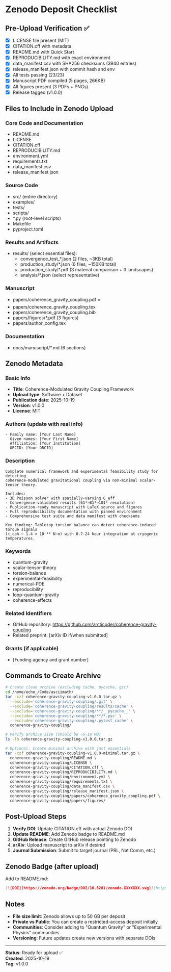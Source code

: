 # Zenodo Deposit Checklist

## Pre-Upload Verification ✅

- [x] LICENSE file present (MIT)
- [x] CITATION.cff with metadata
- [x] README.md with Quick Start
- [x] REPRODUCIBILITY.md with exact environment
- [x] data_manifest.csv with SHA256 checksums (3940 entries)
- [x] release_manifest.json with commit hash and env
- [x] All tests passing (23/23)
- [x] Manuscript PDF compiled (5 pages, 266KB)
- [x] All figures present (3 PDFs + PNGs)
- [x] Release tagged (v1.0.0)

## Files to Include in Zenodo Upload

### Core Code and Documentation
- README.md
- LICENSE
- CITATION.cff
- REPRODUCIBILITY.md
- environment.yml
- requirements.txt
- data_manifest.csv
- release_manifest.json

### Source Code
- src/ (entire directory)
- examples/
- tests/
- scripts/
- *.py (root-level scripts)
- Makefile
- pyproject.toml

### Results and Artifacts
- results/ (select essential files):
  - convergence_test_*.json (2 files, ~3KB total)
  - production_study/*.json (6 files, ~150KB total)
  - production_study/*.pdf (3 material comparison + 3 landscapes)
  - analysis/*.json (select representative)

### Manuscript
- papers/coherence_gravity_coupling.pdf ⭐
- papers/coherence_gravity_coupling.tex
- papers/coherence_gravity_coupling.bib
- papers/figures/*.pdf (3 figures)
- papers/author_config.tex

### Documentation
- docs/manuscript/*.md (6 sections)

## Zenodo Metadata

### Basic Info
- **Title**: Coherence-Modulated Gravity Coupling Framework
- **Upload type**: Software + Dataset
- **Publication date**: 2025-10-19
- **Version**: v1.0.0
- **License**: MIT

### Authors (update with real info)
```
- Family name: [Your Last Name]
  Given names: [Your First Name]
  Affiliation: [Your Institution]
  ORCID: [Your ORCID]
```

### Description
```
Complete numerical framework and experimental feasibility study for detecting 
coherence-modulated gravitational coupling via non-minimal scalar-tensor theory. 

Includes:
- 3D Poisson solver with spatially-varying G_eff
- Convergence-validated results (61³→81³→101³ resolution)
- Publication-ready manuscript with LaTeX source and figures
- Full reproducibility documentation with pinned environment
- Comprehensive test suite and data manifest with checksums

Key finding: Tabletop torsion balance can detect coherence-induced torque signals 
(τ_coh ~ 1.4 × 10⁻¹² N·m) with 0.7-24 hour integration at cryogenic temperatures.
```

### Keywords
- quantum-gravity
- scalar-tensor-theory
- torsion-balance
- experimental-feasibility
- numerical-PDE
- reproducibility
- loop-quantum-gravity
- coherence-effects

### Related Identifiers
- GitHub repository: https://github.com/arcticoder/coherence-gravity-coupling
- Related preprint: [arXiv ID if/when submitted]

### Grants (if applicable)
- [Funding agency and grant number]

## Commands to Create Archive

```bash
# Create clean archive (excluding cache, pycache, git)
cd /home/echo_/Code/asciimath/
tar -czf coherence-gravity-coupling-v1.0.0.tar.gz \
  --exclude='coherence-gravity-coupling/.git' \
  --exclude='coherence-gravity-coupling/results/cache' \
  --exclude='coherence-gravity-coupling/**/__pycache__' \
  --exclude='coherence-gravity-coupling/**/*.pyc' \
  --exclude='coherence-gravity-coupling/.pytest_cache' \
  coherence-gravity-coupling/

# Verify archive size (should be ~5-10 MB)
ls -lh coherence-gravity-coupling-v1.0.0.tar.gz

# Optional: Create minimal archive with just essentials
tar -czf coherence-gravity-coupling-v1.0.0-minimal.tar.gz \
  coherence-gravity-coupling/README.md \
  coherence-gravity-coupling/LICENSE \
  coherence-gravity-coupling/CITATION.cff \
  coherence-gravity-coupling/REPRODUCIBILITY.md \
  coherence-gravity-coupling/environment.yml \
  coherence-gravity-coupling/requirements.txt \
  coherence-gravity-coupling/data_manifest.csv \
  coherence-gravity-coupling/release_manifest.json \
  coherence-gravity-coupling/papers/coherence_gravity_coupling.pdf \
  coherence-gravity-coupling/papers/figures/
```

## Post-Upload Steps

1. **Verify DOI**: Update CITATION.cff with actual Zenodo DOI
2. **Update README**: Add Zenodo badge to README.md
3. **GitHub Release**: Create GitHub release pointing to Zenodo
4. **arXiv**: Upload manuscript to arXiv if desired
5. **Journal Submission**: Submit to target journal (PRL, Nat Comm, etc.)

## Zenodo Badge (after upload)

Add to README.md:
```markdown
[![DOI](https://zenodo.org/badge/DOI/10.5281/zenodo.XXXXXXX.svg)](https://doi.org/10.5281/zenodo.XXXXXXX)
```

## Notes

- **File size limit**: Zenodo allows up to 50 GB per deposit
- **Private vs Public**: You can create a restricted-access deposit initially
- **Communities**: Consider adding to "Quantum Gravity" or "Experimental Physics" communities
- **Versioning**: Future updates create new versions with separate DOIs

---

**Status**: Ready for upload ✅  
**Created**: 2025-10-19  
**Tag**: v1.0.0
